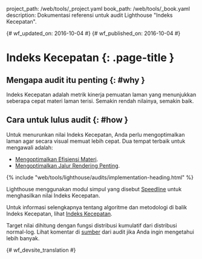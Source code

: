 project_path: /web/tools/_project.yaml
book_path: /web/tools/_book.yaml
description: Dokumentasi referensi untuk audit Lighthouse "Indeks Kecepatan".

{# wf_updated_on: 2016-10-04 #}
{# wf_published_on: 2016-10-04 #}

# Indeks Kecepatan  {: .page-title }

## Mengapa audit itu penting {: #why }

Indeks Kecepatan adalah metrik kinerja pemuatan laman yang menunjukkan seberapa cepat
materi laman terisi. Semakin rendah nilainya, semakin baik.

## Cara untuk lulus audit {: #how }

Untuk menurunkan nilai Indeks Kecepatan, Anda perlu mengoptimalkan laman agar secara visual
memuat lebih cepat. Dua tempat terbaik untuk mengawali adalah:

* [Mengoptimalkan Efisiensi Materi](/web/fundamentals/performance/optimizing-content-efficiency/).
* [Mengoptimalkan Jalur Rendering Penting](/web/fundamentals/performance/critical-rendering-path/).

{% include "web/tools/lighthouse/audits/implementation-heading.html" %}

Lighthouse menggunakan modul simpul yang disebut
[Speedline](https://github.com/pmdartus/speedline)
untuk menghasilkan nilai Indeks Kecepatan.

Untuk informasi selengkapnya tentang algoritme dan metodologi di balik Indeks Kecepatan,
lihat [Indeks Kecepatan](https://sites.google.com/a/webpagetest.org/docs/using-webpagetest/metrics/speed-index).

Target nilai dihitung dengan fungsi distribusi kumulatif dari
distribusi normal-log. Lihat komentar di
[sumber](https://github.com/GoogleChrome/lighthouse/blob/master/lighthouse-core/audits/speed-index-metric.js)
dari audit jika Anda ingin mengetahui lebih banyak.


{# wf_devsite_translation #}
